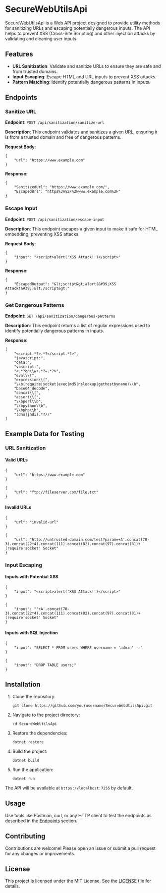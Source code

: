 <!DOCTYPE html>
<html lang="en">
<head>
    <meta charset="UTF-8">
    <meta name="viewport" content="width=device-width, initial-scale=1.0">
 
</head>
<body>

<h1>SecureWebUtilsApi</h1>

<p>SecureWebUtilsApi is a Web API project designed to provide utility methods for sanitizing URLs and escaping potentially dangerous inputs. The API helps to prevent XSS (Cross-Site Scripting) and other injection attacks by validating and cleaning user inputs.</p>

<h2>Features</h2>
<ul>
    <li><strong>URL Sanitization</strong>: Validate and sanitize URLs to ensure they are safe and from trusted domains.</li>
    <li><strong>Input Escaping</strong>: Escape HTML and URL inputs to prevent XSS attacks.</li>
    <li><strong>Pattern Matching</strong>: Identify potentially dangerous patterns in inputs.</li>
</ul>

<h2>Endpoints</h2>

<h3>Sanitize URL</h3>
<p><strong>Endpoint</strong>: <code>POST /api/sanitization/sanitize-url</code></p>
<p><strong>Description</strong>: This endpoint validates and sanitizes a given URL, ensuring it is from a trusted domain and free of dangerous patterns.</p>
<p><strong>Request Body</strong>:</p>
<pre><code>{
    "url": "https://www.example.com"
}</code></pre>
<p><strong>Response</strong>:</p>
<pre><code>{
    "SanitizedUrl": "https://www.example.com/",
    "EscapedUrl": "https%3A%2F%2Fwww.example.com%2F"
}</code></pre>

<h3>Escape Input</h3>
<p><strong>Endpoint</strong>: <code>POST /api/sanitization/escape-input</code></p>
<p><strong>Description</strong>: This endpoint escapes a given input to make it safe for HTML embedding, preventing XSS attacks.</p>
<p><strong>Request Body</strong>:</p>
<pre><code>{
    "input": "&lt;script&gt;alert('XSS Attack!')&lt;/script&gt;"
}</code></pre>
<p><strong>Response</strong>:</p>
<pre><code>{
    "EscapedOutput": "&amp;lt;script&amp;gt;alert(&amp;#39;XSS Attack!&amp;#39;)&amp;lt;/script&amp;gt;"
}</code></pre>

<h3>Get Dangerous Patterns</h3>
<p><strong>Endpoint</strong>: <code>GET /api/sanitization/dangerous-patterns</code></p>
<p><strong>Description</strong>: This endpoint returns a list of regular expressions used to identify potentially dangerous patterns in inputs.</p>
<p><strong>Response</strong>:</p>
<pre><code>[
    "&lt;script.*?&gt;.*?&lt;/script.*?&gt;",
    "javascript:",
    "data:",
    "vbscript:",
    "&lt;.*?on\\w+.*?=.*?&gt;",
    "eval\\(",
    "expression\\(",
    "\\b(require|socket|exec|md5|nslookup|gethostbyname)\\b",
    "base64_decode",
    "concat\\(",
    "assert\\(",
    "\\bperl\\b",
    "\\bpython\\b",
    "\\bphp\\b",
    "(dns|jndi).*?//"
]</code></pre>

<h2>Example Data for Testing</h2>

<h3>URL Sanitization</h3>

<h4>Valid URLs</h4>
<pre><code>{
    "url": "https://www.example.com"
}</code></pre>
<pre><code>{
    "url": "ftp://fileserver.com/file.txt"
}</code></pre>

<h4>Invalid URLs</h4>
<pre><code>{
    "url": "invalid-url"
}</code></pre>
<pre><code>{
    "url": "http://untrusted-domain.com/test?param=+A'.concat(70-3).concat(22*4).concat(111).concat(82).concat(97).concat(81)+(require'socket' Socket"
}</code></pre>

<h3>Input Escaping</h3>

<h4>Inputs with Potential XSS</h4>
<pre><code>{
    "input": "&lt;script&gt;alert('XSS Attack!')&lt;/script&gt;"
}</code></pre>
<pre><code>{
    "input": "'+A'.concat(70-3).concat(22*4).concat(111).concat(82).concat(97).concat(81)+(require'socket' Socket"
}</code></pre>

<h4>Inputs with SQL Injection</h4>
<pre><code>{
    "input": "SELECT * FROM users WHERE username = 'admin' --"
}</code></pre>
<pre><code>{
    "input": "DROP TABLE users;"
}</code></pre>

<h2>Installation</h2>
<ol>
    <li>Clone the repository:
        <pre><code>git clone https://github.com/yourusername/SecureWebUtilsApi.git</code></pre>
    </li>
    <li>Navigate to the project directory:
        <pre><code>cd SecureWebUtilsApi</code></pre>
    </li>
    <li>Restore the dependencies:
        <pre><code>dotnet restore</code></pre>
    </li>
    <li>Build the project:
        <pre><code>dotnet build</code></pre>
    </li>
    <li>Run the application:
        <pre><code>dotnet run</code></pre>
    </li>
</ol>
<p>The API will be available at <code>https://localhost:7255</code> by default.</p>

<h2>Usage</h2>
<p>Use tools like Postman, curl, or any HTTP client to test the endpoints as described in the <a href="#endpoints">Endpoints</a> section.</p>

<h2>Contributing</h2>
<p>Contributions are welcome! Please open an issue or submit a pull request for any changes or improvements.</p>

<h2>License</h2>
<p>This project is licensed under the MIT License. See the <a href="LICENSE">LICENSE</a> file for details.</p>

</body>
</html>
